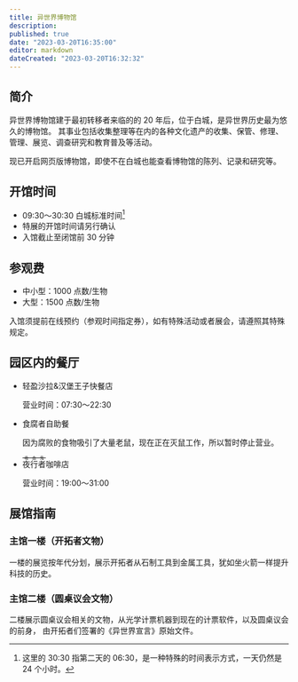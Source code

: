 ```yaml
---
title: 异世界博物馆
description:
published: true
date: "2023-03-20T16:35:00"
editor: markdown
dateCreated: "2023-03-20T16:32:32"
---
```


## 简介

<!-- 此页面参考了大量东京国立博物馆的官网内容。
https://www.tnm.jp/modules/r_free_page/index.php?id=162&lang=en
-->

异世界博物馆建于最初转移者来临的的 20 年后，位于白城，是异世界历史最为悠久的博物馆。
其事业包括收集整理等在内的各种文化遗产的收集、保管、修理、管理、展览、调查研究和教育普及等活动。

现已开启网页版博物馆，即使不在白城也能查看博物馆的陈列、记录和研究等。

<!-- 待续内容：

## 交通示意图
-->

## 开馆时间

+   09:30～30:30 白城标准时间[^30time]
+   特展的开馆时间请另行确认
+   入馆截止至闭馆前 30 分钟

[^30time]: 这里的 30:30 指第二天的 06:30，是一种特殊的时间表示方式，一天仍然是 24 个小时。

## 参观费

+   中小型：1000 点数/生物
+   大型：1500 点数/生物

入馆须提前在线预约（参观时间指定券），如有特殊活动或者展会，请遵照其特殊规定。

## 园区内的餐厅

+   轻盈沙拉&汉堡王子快餐店

    营业时间：07:30～22:30

+   食腐者自助餐

    因为腐败的食物吸引了大量老鼠，现在正在灭鼠工作，所以暂时停止营业。

+   <ruby>夜行者<rp>(</rp><rt>~~吸血鬼~~</rt><rp>)</rp></ruby>咖啡店

    营业时间：19:00～31:00

## 展馆指南

### 主馆一楼（开拓者文物）

一楼的展览按年代分划，展示开拓者从石制工具到金属工具，犹如坐火箭一样提升科技的历史。

### 主馆二楼（圆桌议会文物）

二楼展示圆桌议会相关的文物，从光学计票机器到现在的计票软件，以及圆桌议会的前身，
由开拓者们签署的《异世界宣言》原始文件。

